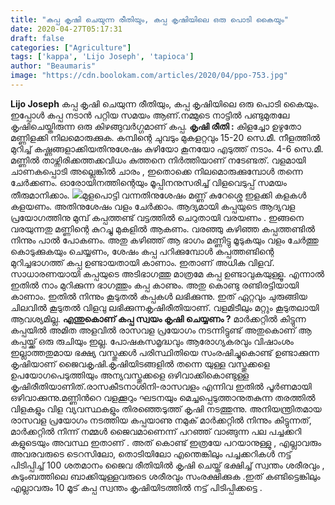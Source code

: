 ```yaml
---
title: "കപ്പ കൃഷി ചെയുന്ന രീതിയും, കപ്പ കൃഷിയിലെ ഒരു പൊടി കൈയും"
date: 2020-04-27T05:17:31
draft: false
categories: ["Agriculture"]
tags: ['kappa', 'Lijo Joseph', 'tapioca']
author: "Beaumaris"
image: "https://cdn.boolokam.com/articles/2020/04/ppo-753.jpg"
---
```


**[](https://wordpress-972788-3403151.cloudwaysapps.com/lijo-joseph-post-tapioca-cultivation/270839/ppo-3167)Lijo Joseph** കപ്പ കൃഷി ചെയുന്ന രീതിയും, കപ്പ കൃഷിയിലെ ഒരു പൊടി കൈയും. ഇപ്പോൾ കപ്പ നടാൻ പറ്റിയ സമയം ആണ്.നമ്മുടെ നാട്ടില്‍ പണ്ടുമുതലേ കൃഷിചെയ്തിരുന്ന ഒരു കിഴങ്ങുവര്‍ഗ്ഗമാണ് കപ്പ. **കൃഷി രീതി :** കിളച്ചോ ഉഴുതോ മണ്ണിളക്കി നിലമൊരുക്കുക. കമ്പിന്റെ ചുവടും മുകളറ്റവും 15-20 സെ.മീ. നീളത്തില്‍ മുറിച്ച് കഷ്ണങ്ങളാക്കിയതിനുശേഷം കുഴിയോ കൂനയോ എടുത്ത് നടാം. 4-6 സെ.മീ. മണ്ണില്‍ താഴ്ന്നിരിക്കത്തക്കവിധം കുത്തനെ നിര്‍ത്തിയാണ് നടേണ്ടത്. വളമായി ചാണകപ്പൊടി അല്ലെങ്കിൽ ചാരം , ഇതൊക്കെ നിലമൊരുക്കുമ്പോള്‍ തന്നെ ചേര്‍ക്കണം. ഓരോയിനത്തിന്റെയും മൂപ്പിനനുസരിച്ച് വിളവെടുപ്പ് സമയം തീരുമാനിക്കാം. ![](https://scontent.ftrv1-1.fna.fbcdn.net/v/t1.0-9/94829081_2905259589564208_1595253005236568064_n.jpg?_nc_cat=101&_nc_sid=825194&_nc_ohc=ItzN_zIowaYAX9fxkdi&_nc_ht=scontent.ftrv1-1.fna&oh=4b29af6a6cb3c321892be74875d91572&oe=5ECCC951)മുളപൊട്ടി വന്നതിനുശേഷം മണ്ണ് കുറേശ്ശെ ഇളക്കി കളകള്‍ കളയണം. അതിനുശേഷം വളം ചേര്‍ക്കാം. ആദ്യമായി കപ്പയുടെ ആദ്യവള പ്രയോഗത്തിനു മുമ്പ് കപ്പത്തണ്ട് വട്ടത്തില്‍ ചെറുതായി വരയണം . ഇങ്ങനെ വരയുന്നതു മണ്ണിന്റെ കുറച്ചു മുകളില്‍ ആകണം. വരഞ്ഞു കഴിഞ്ഞ കപ്പത്തണ്ടില്‍ നിന്നും പാല്‍ പോകണം. അതു കഴിഞ്ഞ് ആ ഭാഗം മണ്ണിട്ടു മൂടുകയും വളം ചേര്‍ത്തു കൊടുക്കുകയും ചെയ്യണം, ശേഷം കപ്പ പറിക്കുമ്പോള്‍ കപ്പത്തണ്ടിന്റെ മുറിച്ചഭാഗത്ത് കപ്പ ഉണ്ടായതായി കാണാം. ഇതാണ് അധിക വിളവ്. സാധാരണയായി കപ്പയുടെ അടിഭാഗത്തു മാത്രമേ കപ്പ ഉണ്ടാവുകയുള്ളൂ. എന്നാല്‍ ഇതില്‍ നാം മുറിക്കുന്ന ഭാഗത്തും കപ്പ കാണും. അതു കൊണ്ടു രണ്ടിരട്ടിയായി കാണാം. ഇതില്‍ നിന്നും കൂടുതല്‍ കപ്പകള്‍ ലഭിക്കുന്നു. ഇത് ഏറ്റവും ചുരുങ്ങിയ ചിലവില്‍ കൂടുതല്‍ വിളവു ലഭിക്കുന്നകൃഷിരീതിയാണ്. വളമിടീലും മറ്റും കൂടുതലായി ആവശ്യമില്ല. **എന്തുകൊണ് കപ്പ സ്വയം കൃഷി ചെയ്യണം ?** മാർക്കറ്റിൽ കിട്ടുന്ന കപ്പയിൽ അമിത അളവിൽ രാസവള പ്രയോഗം നടന്നിട്ടുണ്ട് അതുകൊണ് ആ കപ്പയ്ക്ക് ഒരു രുചിയും ഇല്ല. പോഷകസമൃദ്ധവും ആരോഗ്യകരവും വിഷാംശം ഇല്ലാത്തതുമായ ഭക്ഷ്യ വസ്തുക്കള്‍ പരിസ്ഥിതിയെ സംരഷിച്ചുകൊണ്ട് ഉണ്ടാക്കുന്ന കൃഷിയാണ് ജൈവകൃഷി.കൃഷിയിടങ്ങളില്‍ തന്നെ യുള്ള വസ്തുക്കളെ ഉപയോഗപെടുത്തിയും അന്യവസ്തുക്കളെ ഒഴിവാക്കികൊണ്ടുള്ള കൃഷിരീതിയാണിത്.രാസകീടനാശിനി-രാസവളം എന്നിവ ഇതില്‍ പൂര്‍ണമായി ഒഴിവാക്കുന്നു.മണ്ണിന്‍റെ വളക്കൂറും ഘടനയും മെച്ചപ്പെടുത്താനുതകുന്ന തരത്തില്‍ വിളകളും വിള വ്യവസ്ഥകളും തിരഞ്ഞെടുത്ത് കൃഷി നടത്തുന്നു. അനിയന്ത്രിതമായ രാസവള പ്രയോഗം നടത്തിയ കപ്പയാണു നമുക് മാർക്കറ്റിൽ നിന്നും കിട്ടുന്നത്, മാർക്കറ്റിൽ നിന്ന് നമ്മൾ ജൈവമാണെന്ന് പറഞ്ഞ് വാങ്ങുന്ന പല പച്ചക്കറി കളുടെയും അവസ്ഥ ഇതാണ് . അത് കൊണ്ട് ഇത്രയേ പറയാനുള്ളു , എല്ലാവരും അവരവരുടെ ടെറസിലോ, തൊടിയിലോ എന്തെങ്കിലും പച്ചക്കറികൾ നട്ട് പിടിപ്പിച്ച് 100 ശതമാനം ജൈവ രീതിയിൽ കൃഷി ചെയ്ത് ഭക്ഷിച്ച് സ്വന്തം ശരീരവും , കുടുംബത്തിലെ ബാക്കിയുള്ളവരുടെ ശരീരവും സംരക്ഷിക്കുക .ഇത് കണ്ടിട്ടെങ്കിലും എല്ലാവരും 10 മൂട് കപ്പ സ്വന്തം കൃഷിയിടത്തിൽ നട്ട് പിടിപ്പിക്കട്ടെ .
